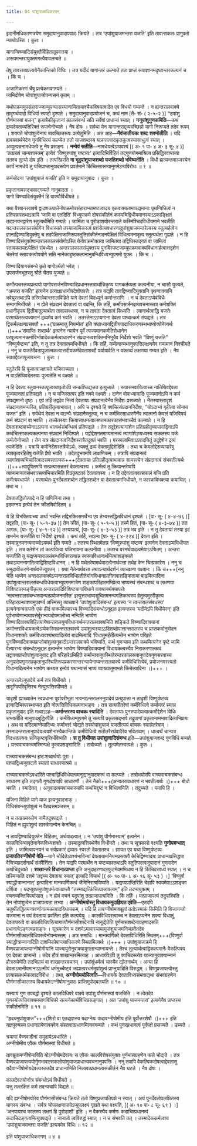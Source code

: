 ```yaml
---
title: 04 पांशुयाजाधिकरणम्

---
```


इदानीमधिकरणत्रयेण समुदायानुवादापवादः क्रियते । तत्र ‘उपांशुयाजमन्तरा यजति’ इति तावत्सकलः प्रागुक्तो न्यायोऽस्ति । कुतः ।

यागान्विष्ण्वादिसंयुक्तैर्विहितान्रूपवत्तया ।  
अरूपमन्तरायुक्तमगत्यैवावलम्बते ॥  


तेषु तावत्तव्यप्रत्ययेनैकान्तिको विधिः । तत्र यदीदं यागान्तरं कल्प्यते ततः प्राप्तं रूपाज्ञानमदृष्टान्तरकल्पनं च । किं च ।

अजामिकरणं चैषु प्रत्येकमवगम्यते ।  
जामिदोषेण चोपांशुयाजोपन्यसनं कृतम् ॥  


यथोपक्रममुपसंहाराज्जाम्युपन्यासस्याणामितायाश्चैकविषयत्वादेत एव विधयो गम्यन्ते । न ह्यन्तरालवाक्ये तादृगर्थवादो विधिर्वा स्पष्टो दृश्यते । समुदायानुवादप्रयोजनं च, कथं नाम  \[तै॰ सं॰ ( २-५-२ )\] “उपांशु पौर्णमास्यां यजन्” इत्यत्रैकीकृतानां कालसंबन्धे सति सर्वेषां प्राधान्यं स्यात् । **ननूपांशुगुणकमिति**—कथं द्रव्यदेवताव्यतिरिक्तं रूपत्वेनोच्यते । नैष दोषः । सर्वथा येन यागान्तराद्द्व्यवच्छिन्नो यागो निरूप्यते तदेव रूपम् । शक्यते चोपांशुत्वेनायं व्यवच्छिन्नरूपः प्रत्येतुमिति । अत आह—**नैवंजातीयकः शब्दः शक्नोतीति** । यदि ह्यवयवार्थभेदेन गुणविधिरयं कल्प्येत ततो याजशब्दस्य घञन्तत्वादकृतकुत्वस्यासाधुत्वं स्यात् । अव्युत्पन्ननामधेयत्वे तु नैष प्रसङ्गः । **नन्वेवं सतीति**—नामधेयत्वेऽप्यवश्यं  \[( अ॰ १ पा॰ ४ अ॰ ३ सू॰ ४ )\] ‘तत्प्रख्यं चान्यशास्त्रम्’ इत्येवं ‘विष्णुरुपांशु यष्टव्यः’ इत्यादिभिर्विहितं तद्गुणयोगमाश्रित्य प्रसिद्धिरवाप्तव्या ततश्च तुल्यो दोष इति । तत्परिहरति **मा भूदुपांशुयाजशब्दो यजतिशब्दो भविष्यतीति** । विधौ ह्यत्यन्तमाञ्जस्येन कार्यं नामधेये तु यजिप्राप्तानुवादरूपेण प्रवर्तमाने किंचित्सारूप्यानुगमेऽप्यविरोधः ॥ ९ ॥

कर्मचोदना ‘उपांशुयाजं यजति’ इति न समुदायानुवादः । कुतः ।

प्रकृतानामसद्भावाद्गम्यते नानुवादता ।  
यागो विष्ण्वादिसंयुक्तैर्म हि वाक्यौर्विधीयते ॥  


यथा वैश्वानरवाक्ये द्वादशकपालेनोपक्रमोपसंहाराभ्यामष्टत्वादय एकवाक्यतामापद्यमानाः पृथग्विधित्वं न प्रतिपन्नास्तथाऽत्रापि ‘जामि वा एतदिति’ विध्युपक्रमे दोषसंकीर्तनं कस्यचिद्विधीयमानस्याऽऽकाङ्क्षितं तदपनयनद्वारेण स्तुत्यर्थमिति गम्यते । जामिता च पुरोडाशयोरन्तराले कस्मिंश्चिदविधीयमाने भवतीति यदन्तरालकालसंयोगेन विधास्यते तस्याजामिकरत्वं प्रशंसेत्यवधारणादुपांशुयाजमन्तरेत्यस्य स्तुत्यर्हत्वेन ज्ञानाद्विष्ण्वादियुक्तेषु च तदपेक्षिताजामिरूपस्तुतिसंकीर्तनादनपेक्षितं विधित्वमनादृत्य स्तुत्यर्थता गृह्यते । न हि विष्ण्वादिसंयुक्तेष्वन्तरालकालसंयोगोऽस्ति येनोपक्रमोक्तया जामितया तद्विधिस्तद्गतं वा जामित्वं स्तावकतयाऽपेक्षितं संबध्येत । अन्तरालकालसंयुक्तस्य पुनर्विस्पष्टजाम्युपक्रमवाक्यविधानार्हत्वात्तद्वशेन चेतरेषां स्तावकत्वोपयोगे सति नानेकादृष्टकल्पनानुबन्धिविध्यभ्युपगमो युक्तः । किं च ।

विष्ण्वादियागसंबन्धे कृते यागोऽर्थतो भवेत् ।  
उपसर्जनभूतस्तु श्रौते चैतन्न युज्यते ॥  


कर्मोत्पन्नस्तव्यप्रत्ययो यागोपसर्जनविष्ण्वादिप्रधानस्तत्रार्थान्निकृष्य यागकर्तव्यता कल्पनीया, न चासौ युज्यते, “अन्तरा यजति” इत्यनेन प्रत्यक्षप्रधानोपदेशोपपत्तेः । तत्र यद्यपि तावद्विष्ण्वादियुक्तानि पृथग्वाक्यानि भवेयुस्तथाऽपि तस्मिन्नेवान्तरालविहिते यागे देवतां विदध्युर्न कर्मान्तराणि । न च देवताऽप्येवंविधैः सम्यगभिधीयते । न ह्येते संप्रदानं देवतात्वं वा वदन्ति, किं तर्हि, कर्मोपसर्जनद्रव्यवचनास्तत्र कर्मशक्तिं प्रधानीकृत्य द्वितीयातुल्यार्थता तावल्लब्धव्या, न च तावता देवतात्वं सिध्यति । त्यागार्थत्वाद्धि यजतेः परमार्थतस्त्यज्यमानं द्रव्यमेव कर्म भवति । ततस्तेनाऽऽप्यमाना देवता पश्चात्कर्म संपद्यते । तत्र द्विकर्मलक्षणप्रसक्तौ +++(‘प्रक्रमात्तु नियम्येत’ इति षष्ठाध्यायद्वितीयपादाधिकरणस्थभाष्योक्तेनेत्यर्थः ।)+++‘समाप्तिः शब्दार्थः’ इत्यनेन न्यायेन पूर्वं त्यज्यमानकर्मतिरोधानेन परपूज्यमानकर्माविर्भावादेककर्मत्वाधारणेन संप्रदानत्वशक्तिमभिभूयैव निर्देशो भवति “विष्णुं यजति” “विष्णुर्यष्टव्य” इति, न तु तत्र देवतात्वमभिधीयते । किं तर्हि, कर्मत्वान्यथानुपपत्तिलक्षणयैव गम्यमानं निश्चीयते । ननु च यजतेर्देवतापूजात्मकत्वात्तदीयकर्मदेवताशब्दौ पर्यायावेति न वक्तव्यं लक्षणया गम्यत इति । नैष साक्षाद्देवतापूजावचनः । कुतः ।

स्तुतेरपि हि पूजात्वाज्ज्ञायते यजिवाच्यता ।  
न वाऽतिथिवदेतस्याः पूज्यतेति च वक्ष्यते ॥  


न हि देवताः स्तुवानस्तत्पूजाव्यापृतोऽपि सन्कश्चिद्यजत इत्युच्यते । रूपासमवायित्वाच्च नातिथिवद्देवता पूज्यमानतां प्रतिपद्यते । न च यजिस्तत्पर इति नवमे वक्ष्यते । दानेन वोपाध्यायादिः पूज्यमानोऽपि न कर्म संपद्यमानो दृष्टः । एवं तर्हि तद्वदेव नित्यं देवतायाः संप्रदानत्वेनैव निर्देशः प्रसज्यते । नैतस्यास्तादृशं संप्रदानत्वमप्यस्ति, प्रतिग्रहीतृत्वाभावात् । अपि च दृश्यते हि क्वचित्संप्रदाननिर्देशः, “योऽदाभ्यं गृहीत्वा सोमाय यजत” इति । सर्वथेयं देवता न वाऽन्यैः संप्रदानैस्तुल्या, न च कर्मभिरसाधारणैर्नैव त्वात्मनो केवलं यजिविषयं कर्म संप्रदानं वा भवति । तच्चैतस्याः क्रियासाधनत्वात्सप्तमकारकासंभवाच्चैवं कल्प्यते । न हि देवताशब्दवाच्येनाऽऽत्मना धात्वर्थसंबन्धित्वं प्रतिपद्यते । तेन तदुद्देशत्यागांशेन प्रतिग्रहीतृव्यापाराद्विनाऽपि कथंचित्साकल्पकल्पनया संप्रदानं निर्दिश्यते । यद्वोद्देशगतमाप्यमानत्वं त्यागांशेऽप्यध्यस्य सकलस्य यजेः कर्मत्वेनोच्यते । तेन यत्र संप्रदानत्वनिर्देशस्तत्रैतदुक्तं भवति । परस्वत्वमिवाऽऽपादयितुं तदुद्देशेन द्रव्यं त्यजेदिति । यत्रापि कर्मनिर्देशस्तत्रैषोऽर्थः, त्यक्तुं द्रव्यं देवतामुद्दिशेदिति । तथा च केवलोद्देशव्यापारेषु त्यक्तृत्वरहितेषु यजेति प्रैषो भवति । तदेतदुभयमपि लाक्षणिकम् । तत्रापि संप्रदानत्वं त्यागांशाव्यभिचारित्वादसमस्तात्मक+++(देवतायाः प्रतिग्रहीतृत्वाभावान्न सामस्त्येन संप्रदानत्वं संभवतीत्यर्थः ।)+++त्वाद्दूषितमपि सत्प्रत्यासन्नतरं देवतात्वस्य । कर्मत्वं तु क्रियान्तरेष्वपि व्याप्यमानत्वसंभवात्सव्यभिचारमिति विप्रकृष्टतरं देवतात्वस्य । न हि तद्देवतात्ववत्सकलं यजि प्रति कर्मेत्यवधार्यते । परमार्थतः पुनर्देवताशब्देन तद्धितशब्देन वा देवतात्वमभिधीयते, न कारकविभक्त्या कयाचित् । तथा च ।

देवतातद्धितोत्पादे न हि पाणिनिना तथा ।  
इदमग्नय इत्येवं तेन क्रीतमिवोदितम् ॥  


ये हि विभक्तिवाच्या अर्था भवन्ति तद्विभक्तिसमर्थेभ्य एव तेभ्यस्तद्धितविधानं दृश्यते ।  \[पा॰ सू॰ ( ४-४-७६ )\] तद्वहति,  \[पा॰ सू॰ ( ५-१-३७ )\]  तेन क्रीतं,  \[पा॰ सू॰ ( ५-१-५ )\] तस्मै हितं,  \[पा॰ सू॰ ( ४-३-७४ )\] तत आगतः,  \[पा॰ सू॰ ( ४-१-९२ )\] तस्यापत्यं,  \[पा॰ सू॰ ( ४-३-५३ )\] तत्र भव इति । न तु देवतायां तस्या इदं तामनेन यजतीति वा निर्देशो दृश्यते । कथं तर्हि, साऽम्य \[पा॰ सू॰ ( ४-२२४ )\]  देवता इति । तस्मान्नूनमनन्यवाच्योऽयमर्थ इति गम्यते । ततश्च स्थितमेतन्न ‘विष्णुरुपांशु यष्टव्य’ इत्यनेन देवताऽप्यभिधीयत इति । तत्र क्लेशेन तां कल्पयित्वा यजिभावना कल्पनीया । ततश्च वरमर्थवादत्वमेवाऽऽश्रितम् । अन्तरा यजतीति तु यद्यप्यन्तरालसंबन्धविधिपरत्वान्न स्वरूपविधानार्थमित्याशङ्क्यते तथाऽप्यनन्यगतित्वाद्विशिष्टविधानम् । न हि यथेतरेषामर्थवादत्वेनार्थवत्ता तथेह केन चित्प्रकारेण । ननु च समुदायीकरणेनार्थवत्तेत्युक्तम् । यथा नैतेनार्थवत्ता तथाऽन्यार्थदर्शनं व्याचक्षणा वक्ष्यामः । किं च+++(ननु चेति भाष्येण अन्तरालवाक्येऽप्यन्तरालविधिप्रतीतेर्यागविधानाप्रतीतावाशङ्कितायां बाढमित्यादिना उपांशुत्वान्तरालसंबन्धविधेयत्वाभ्युपगममात्रेण शङ्कापरिहारमभिप्रेत्य भाष्यस्थं संबन्धशब्दं च लक्षणया विशिष्टपरमङ्गीकृत्य अन्तरालादिविशिष्टयागाविधाने वाक्यानर्थक्यापत्तेः ‘नत्वन्तरालसंबन्धस्यान्यत्प्रयोजनमस्ति’ इत्युत्तरभाष्यसूचितमनन्यगतिकत्वस्य हेतुत्वमुररीकृत्य परिहारग्रन्थाशयमुपवर्ण्य अस्मिंस्तु व्याख्याने ‘उपांशुत्वादिसंबन्ध’ इत्यस्य ‘न त्वन्तरालसंबधस्य’ इत्यनेनान्वयापत्तेः एकं हीदं वाक्यमित्यारभ्य विष्ण्वादिसंबन्धोऽनूद्यत इत्यन्तस्य ‘यदीमेऽपि विधीयेरन्’ इति पूर्वभाष्येणान्वयापत्तेर्दूरान्वयदोषमालोच्य नन्विति भाष्येण विष्ण्वादिवाक्यविहितयागेष्वन्तरालगुणविधानार्थमन्तरालवाक्यमिति शङ्किते विष्ण्वादिवाक्यानां कर्मान्तरविधायकत्वेऽप्येकस्मिन्नन्तरालवाक्ये उपांशुत्वस्याऽऽदिशब्दोपात्तान्तरालस्य च प्राप्तकर्मानुवोदन विधानाशक्तेः कर्मविध्यवश्यंभावादित्येवं बाढमित्यादि ‘विधातुमर्हतीत्यन्तेन भाष्येण परिहृते पुनर्विष्ण्वादिवाक्यप्राप्तोपांशुत्वानुवादोंऽन्तरालवाक्ये भविष्यति, कथं गुणन्याय इति कथमित्यनेन पृष्टे जामि वेत्यारभ्य संबन्धोऽनूद्यत इत्यन्तेन भाष्येण विष्ण्वादिवाक्यानां विधायकत्वस्यैव निराकरणात्कथं तद्वाक्यप्राप्तोपांशुत्वानुवाद इति परिहारेऽभिहिते कर्मान्तरानुपस्थितेरन्तरकालरूपानुपादेयगुणसत्त्वाच्च अनुपादेयगुणसहकृतानुपस्थितिरूपप्रकरणान्तरन्यायेनाप्यन्तरालवाक्ये कर्मविधिरित्येवं, प्रयोजनमस्त्यतो विधानादित्यनेन भाष्येण कथ्यत इत्येवं यथान्यासं भाष्यं व्याख्यातुमाभते किंचेत्यादिना ।)+++ ।

अन्तरालेऽनुपादेये कर्म तत्र विधीयते ।  
तादृग्विपरिवृत्तिश्च नेत्युत्पत्तिरपीष्यते ॥  


यादृशी ह्याख्यातेन स्वप्रधाना पूर्वापरीभूता भावनाऽन्तरालमनुपादेयं प्रत्युपात्ता न तादृशी विष्णुर्यष्टव्य इत्यादिभिरूपस्थाप्यत इति नोत्पत्तिविधिकल्पनाभङ्गः । तत्र सत्यपीतरेषां कर्मविधित्वे कर्मान्तरं स्यान्न प्रकृतानुवाद इति मत्वाऽऽह—**कर्मान्तरस्य वाचकः स्यादिति** । देवतायाः पुनरुपादेयत्वात्कर्मोद्देशेन विधिः संभवतीति नानुवादबुद्धिरपैति । कर्मविध्यम्युपगमे तु सत्यपि प्रकृतसद्भावे तद्रूपाणां प्रकृतानामभावादित्यभिप्रायः । अथ वा यदिदमाग्नेयादिभ्यः कर्मान्तरं चोद्यते तस्योपांशुयाजं यजतीत्ययं वाचकः स्यान्नेतरेषाम् । तस्मादन्तरालानुपादेयत्ववशेनास्यैकान्तिके कर्मविधित्वे सतीतरैरर्थवादैरेव भवितव्यम् । धात्वर्थं चान्यत्र विदधत्प्रत्ययः संनिकृष्टवृत्तिर्भविष्यति । **स तु विधीयत उपांशुत्वादिसंबन्ध** इति—उपांशुयाजशब्दं गुणविधिं मन्यते । यत्त्ववाचकत्वमस्मिन्पक्षे कुत्वप्रसङ्गादिति । तत्रोच्यते । तुल्यमेतत्त्वत्पक्षे । कुतः ।

वाच्यवाचकसंबन्ध इष्टःशब्दार्थयोः पुरा ।  
पश्चाद्विध्यनुवादत्वे स्यातां साधारणाश्रये ॥  


वाच्यवाचकत्वेऽवधारिते पश्चाद्विधिविधेयत्वमनूद्यानुवादकत्वं वा कल्प्यते । तत्रोभयोरपि वाच्यवाचकसंबन्धः साधारण इति तद्गतौ गुणदोषावपि साधारणौ । तेन नैको+++(अन्यतरावधारणं न भवतीत्यर्थः ।)+++ बोधो भवति । स्यादेतत् । अनुवादत्वमवाचकस्यापि कथंचिद्दृष्टं न विधित्वमिति । तदुच्यते । ममापि हि ।

यजिना विहिते यागे याज इत्यनुवादभाक् ।  
विधिसंबन्ध्युपांशुत्वं न वैतदसमञ्जसम् ॥  


न च तत्प्रख्यरूपेण नामैतदुपपद्यते ।  
विहितं न ह्युपांशुत्वं शास्त्रेणान्येन केनचित् ॥  


न तावद्विष्ण्वादियुक्तेन विहितम्, अर्थवादत्वात् । न ‘उपांशु पौर्णमास्याम्’ इत्यनेन । कालविधिव्यापृतेनानेकविध्यशक्तेः । तस्मादुत्पत्तिस्थेनैव विधीयते । तथा च सूत्रकारो वक्ष्यति **गुणोपबन्धात्** इति । जामित्वापनयनं च सर्वप्रकारं द्रव्यतः स्वरतो देवतातश्च । ज्ञायत एव यथा विष्णुर्यष्टव्यः **प्रजापतिरग्नीषोमौ वेति**—यागे चोदितेऽवश्यंभाविन्यां देवतायामनियमप्रसक्तौ केचिद्विष्ण्वादयः प्राधान्यप्रसिद्ध्या वैचित्र्यप्रदर्शनार्थं संकीर्त्तिताः । तेन यद्यपि परमार्थेन न यष्टव्यास्तथाऽपि स्तुतिपरत्वादुपादानं गुणवादेन कथंचिदुच्यते । **शाखान्तरे विधानात्प्राप्ता** इति अनुदाहरणादस्फुटमेवमभिधाय न हि किंचिदसाध्यं स्यात् । न च तस्मिन्सति दशमे ‘तद्वच्च देवताया स्यात्’ इत्यादि विचार्थ  \[( अ॰ १० पा॰ ८ अ॰ १६ सू॰ ५३ ) ।\]  ‘विष्णुर्वा स्याद्धौत्राम्नानात्’ इत्यादिना मान्त्रवर्णिकत्वं जैमिनिराश्रयिष्यति । यद्यप्यप्राप्तिरिति चेहापि स्वयमेवाऽऽशङ्का दर्शिता । यदप्युक्तमुपांशुधर्मत्वात्प्राप्तौ “तस्माद्यत्किंचित्प्राजापत्यम्” इति तदप्ययुक्तम् । वचनव्यक्तिविपर्यासात् । न ह्येवं वचनं यदुपांशु तत्प्राजापत्यमिति । किं तर्हि । यत्प्राजापत्यं तदुपांश्विति । तेन नोपांशुत्वेन प्राजापत्यता लभ्या । **अग्नीषोमयोस्तु विधायकमुदाह्रियत एवेति**—एतदपि चतुर्थीतद्धितमन्त्रवर्णानात्मकत्वादविधायकम् । यदि हि तावग्नीषोमावब्रूतां ततोऽस्माकं किमिति हि विजानन्तो यजमाना न वयं देवतायां प्रवर्तिता इति कल्पयेयुः । कालविधिपरत्वाच्च न देवताऽप्यनेन शक्या विधातुं, देवतापरत्वे वा कालविधिपरित्यागात्पौर्णमासीशब्देनापि नानूद्येतेति पूर्णमासशब्देनाग्रहणादसति प्रधानत्वेऽङ्गत्वप्रसङ्गः । सूत्रकारेण च दशमेऽमावास्यायामुपांशुयाजमनिच्छतैतदेव पौर्णमासीकालविधिपरत्वेनोपन्यस्तम् । अत्र समाधिः । मान्त्रवर्णिको देवताविधिरिति स्थितम्+++(विष्णुर्वा स्याद्धौत्राम्नानादिति दाशमिकोपान्त्याधिकरणे स्थितमित्यर्थः ।)+++ । उपांशुयाजक्रमे हि वैष्णवप्राजापत्याग्नीषोमीयानि याज्यापुरोनुवाक्यायुगलान्याम्नायन्ते । तैश्च तुल्यार्थत्वाद्विकल्पमानैः वैकल्पिक्य एव देवताः प्राप्यन्ते । तदेव हौत्रं शाखान्तरमित्याह । आध्वर्यवेऽपि तु क्वचिदस्त्येव याज्यानुवाक्याम्नानं हौत्ररूपेणेति तदभिप्रायं वा शाखान्तरवचनम् । उपांशुंधर्मत्वं चास्यैव द्योतनार्थम् । अन्या हि देवताऽत्रानीयमानाऽऽत्मीयं धर्ममुच्चैष्ट्वं जह्यात्परधर्ममुपांशुत्वं प्राप्नुयादिति विरुद्धम् । विष्णुप्रजापत्योस्तु प्रत्यासन्नधर्मकत्वादविरोधः । तथा, **अग्नीषोमयोस्त्विति**—विधायके देवताविध्यसंभवाद्यथा संभवग्रहणेन पौर्णमासीकालस्य विधायकेऽग्नीषोमानुवादः प्राप्तिमुपोद्बलयति ॥ १० ॥

यस्यायं गुण उपबद्धो दृश्यते कालविधिपरे वाक्ये उपांशु पौर्णमास्यां यजन्निति । न त्वेतदेव गुणस्योत्पत्तिवाक्यमयागविधिपरे सत्यनेकार्थविधिप्रसङ्गात् । अत ‘उपांशु याजमन्तरा’ इत्यनेनैव प्राप्तस्य संकीर्तनमिति ॥ ११ ॥

“हृदयमुपांशुयाज”+++(शिरो वा एतद्यज्ञस्य यदाग्नेयः पादावग्नीषोमीय इति पूर्वोत्तरशेषौ ।)+++ इति यज्ञपुरुषस्य प्रधानप्रायेणावयवेन संस्तवात्प्रधानमित्यवगम्यते । कथं पुनरप्रधानत्वं पूर्वपक्षे प्रसज्यते । उच्यते ।

त्रयाणां वैष्णवादीनां समुदायेऽवधारिते ।  
अग्नीषोमीय एवैकः पौर्णमास्यां विधीयते ॥  


तावब्रूतामग्नीषोमाविति योऽग्नीषोमदेवत्यः स एवैकः कालविशेषसंयुक्तः पूर्णमासग्रहणेन फले चोद्यते । तत्र वैष्णवप्राजापत्ययोर्गुणभावात्सकलोपांशुयाजप्राधान्यवचनानुपपत्तिः । ननु तवापि वैकल्पिकदोषत्वाद्देवतासु यदैवाग्नीषोमीयदेवत्यस्ततदैव प्राधान्यमिति नित्यवत्प्रधानत्वसंकीर्तनं नैव घटते । नैष दोषः ।

कालदेवतयोर्नात्र संबन्धोऽयं विधीयते ।  
यत्तु तल्लक्षितं कर्म तदन्यत्रापि विद्यते ॥  


यदि ह्यग्नीषोमयोरेव पौर्णमासीसंबन्धः क्रियते ततो विष्णुप्रजापतिपक्षे न स्यात् । अयं पुनर्देवतोपलक्षितस्य यागस्य संबन्धः । सर्वत्र चोपलक्षणापायेऽप्युपलक्ष्यं गृह्यते यथा वक्ष्यति,  \[( अ॰ १० पा॰ ८ सू॰ ६९ ) ।\] ‘अनपायश्च कालस्य लक्षणं हि पुरोडाशौ’ इति । न वैकस्यैव कर्मणः कदाचित्प्रधानत्वं कदाचिदङ्गत्वमित्युपपद्यते । नानात्वे त्वविरुद्धं स्यात् । न च संभवति तत् । तस्मादेककर्मत्वाय ‘उपांशुयाजमन्तरा यजति’ इत्ययमेव विधिः ॥ १२ ॥

इति पांशुयाजाधिकरणम् ॥ ४ ॥
